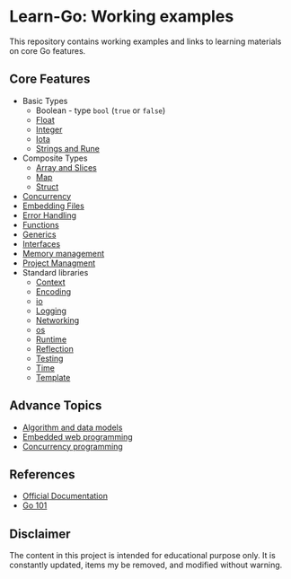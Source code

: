 # Learn-Go: Working examples

This repository contains working examples and links to learning materials on core Go features.

## Core Features

* Basic Types
  * Boolean - type `bool` (`true` or `false`)
  * [Float](./floattype/doc.md)
  * [Integer](./integer/doc.md)
  * [Iota](./iota/doc.md)
  * [Strings and Rune](./str/doc.md)
* Composite Types
  * [Array and Slices](./slice/doc.md)
  * [Map](./maps/doc.md)
  * [Struct](./structs/doc.md)
* [Concurrency](./concurrency/doc.md)
* [Embedding Files](./embed/doc.md)
* [Error Handling](./error/doc.md)
* [Functions](./funcs/doc.md)
* [Generics](./generics/doc.md)
* [Interfaces](./interf/doc.md)
* [Memory management](./memory/doc.md)
* [Project Managment](./projects/doc.md)
* Standard libraries
  * [Context](./context/doc.md)
  * [Encoding](./encoding/doc.md)
  * [io](./io/doc.md)
  * [Logging](./logging/doc.md)
  * [Networking](./networking/doc.md)
  * [os](./os/doc.md)
  * [Runtime](./runtime/doc.md)
  * [Reflection](./reflection/doc.md)
  * [Testing](./tests/doc.md)
  * [Time](./date/doc.md)
  * [Template](./templates/doc.md)

## Advance Topics

* [Algorithm and data models](https://github.com/paulwizviz/go-algorithm)
* [Embedded web programming](https://github.com/paulwizviz/go-web)
* [Concurrency programming](https://github.com/paulwizviz/lotterystat)

## References

* [Official Documentation](https://go.dev/doc/)
* [Go 101](https://go101.org/article/101.html)

## Disclaimer

The content in this project is intended for educational purpose only. It is constantly updated, items my be removed, and modified without warning.
